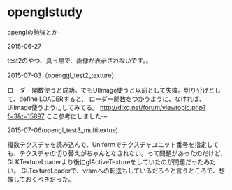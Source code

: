 # openglstudy
openglの勉強とか


2015-06-27

test2のやつ、真っ黒で、画像が表示されないです。。

2015-07-03（openggl_test2_texture）

ローダー関数使うと成功。でもUIImage使うと以前として失敗。切り分けとして、define LOADERすると、
ローダー関数をつかうように、なければ、UIImage使うようにしてみてる。
http://dixq.net/forum/viewtopic.php?f=3&t=15897
ここ参考にしました〜

2015-07-06(opengl_test3_multitextue)

複数テクスチャを読み込んで、Uniformでテクスチャユニット番号を指定しても、テクスチャの切り替えがちゃんとなされない。って問題があったのだけど、GLKTextureLoaderより後にglActiveTextureをしていたのが問題だったみたい。
GLTextureLoaderで、vramへの転送もしているだろうと言うところで、想像しておくべきだった。


